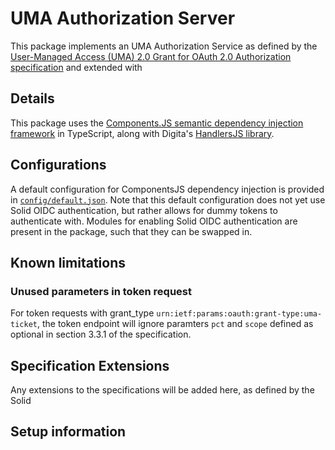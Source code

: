 # UMA Authorization Server
This package implements an UMA Authorization Service as defined by the [User-Managed Access (UMA) 2.0 Grant for OAuth 2.0 Authorization specification](https://docs.kantarainitiative.org/uma/wg/rec-oauth-uma-grant-2.0.html#seek-authorization) and extended with 

## Details
This package uses the [Components.JS semantic dependency injection framework](https://componentsjs.readthedocs.io/en/latest/) in TypeScript, 
along with Digita's [HandlersJS library](https://github.com/digita-ai/handlersjs).

## Configurations
A default configuration for ComponentsJS dependency injection is provided in [`config/default.json`](config/default.json). Note that this default configuration does not yet use Solid OIDC authentication, but rather allows for dummy
tokens to authenticate with. Modules for enabling Solid OIDC authentication are present in the package, such that they
can be swapped in.

## Known limitations

### Unused parameters in token request
For token requests with grant_type `urn:ietf:params:oauth:grant-type:uma-ticket`, the token endpoint will ignore paramters `pct` and `scope` defined as optional in section 3.3.1 of the specification.

## Specification Extensions

Any extensions to the specifications will be added here, as defined by the Solid

## Setup information


